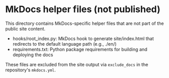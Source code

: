 # MkDocs helper files (not published)

This directory contains MkDocs-specific helper files that are not part of the public site content.

- hooks/root_index.py: MkDocs hook to generate site/index.html that redirects to the default language path (e.g., ./en/)
- requirements.txt: Python package requirements for building and deploying the docs

These files are excluded from the site output via `exclude_docs` in the repository's `mkdocs.yml`.
